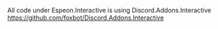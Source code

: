 ﻿ All code under Espeon.Interactive is using
 Discord.Addons.Interactive
 https://github.com/foxbot/Discord.Addons.Interactive